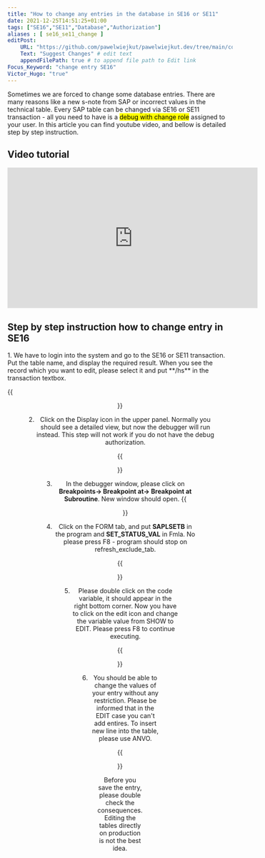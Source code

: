 ```yaml
---
title: "How to change any entries in the database in SE16 or SE11"
date: 2021-12-25T14:51:25+01:00
tags: ["SE16","SE11","Database","Authorization"]
aliases : [ se16_se11_change ]
editPost:
    URL: "https://github.com/pawelwiejkut/pawelwiejkut.dev/tree/main/content"
    Text: "Suggest Changes" # edit text
    appendFilePath: true # to append file path to Edit link
Focus_Keyword: "change entry SE16"
Victor_Hugo: "true"
---
```


Sometimes we are forced to change some database entries. There are many reasons like a new s-note from SAP or incorrect values in the technical table. Every SAP table can be changed via SE16 or SE11 transaction - all you need to have is a <mark> debug with change role</mark> assigned to your user. In this article you can find youtube video, and bellow is detailed step by step instruction.

<h2>Video tutorial</h2>
<div style="text-align:center;">
<iframe width="560" height="315" src="https://www.youtube.com/embed/evxRzGTY5lE" title="YouTube video player" frameborder="0" allow="accelerometer; autoplay; clipboard-write; encrypted-media; gyroscope; picture-in-picture" allowfullscreen></iframe></div>

<h2>Step by step instruction how to change entry in SE16</h2>
1. We have to login into the system and go to the SE16 or SE11 transaction. Put the table name, and display the required result. When you see the record which you want to edit, please select it and put  **/hs** in the transaction textbox.

{{<figure align=center src="/se16_se11_change/1.png" width="80%" alt="se11 window" >}}

2. Click on the Display icon in the upper panel. Normally you should see a detailed view, but now the debugger will run instead. This step will not work if you do not have the debug authorization.

{{<figure align=center src="/se16_se11_change/1a.png"  width="80%" alt="se11 table" >}}

3. In the debugger window, please click on **Breakpoints-> Breakpoint at-> Breakpoint at Subroutine**. New window should open.
{{<figure align=center src="/se16_se11_change/2.png"  width="80%" alt="Breakpoint window" >}}

4. Click on the FORM tab, and put **SAPLSETB** in the program and **SET_STATUS_VAL** in Fmla. No please press F8 - program should stop on refresh_exclude_tab.

{{<figure align=center src="/se16_se11_change/3.png"  width="80%" alt="Create Breakpoint window" >}}

5. Please double click on the code variable, it should appear in the right bottom corner. Now you have to click on the edit icon and change the variable value from SHOW to EDIT. Please press F8 to continue executing. 

{{<figure align=center src="/se16_se11_change/4.png"  width="80%" alt="Variable change" >}}

6. You should be able to change the values of your entry without any restriction. Please be informed that in the EDIT case you can't add entires. To insert new line into the table, please use ANVO.

{{<figure align=center src="/se16_se11_change/5.png"  width="80%" alt="Edit mode" >}}

Before you save the entry, please double check the consequences. Editing the tables directly on production is not the best idea.